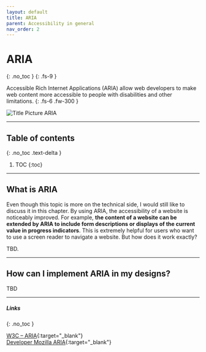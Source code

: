 ```yaml
---
layout: default
title: ARIA
parent: Accessibility in general
nav_order: 2
---
```


# ARIA
{: .no_toc }
{: .fs-9 }

Accessible Rich Internet Applications (ARIA) allow web developers to make web content more accessible to people with disabilities and other limitations. 
{: .fs-6 .fw-300 }

<img src="{{ '/assets/images/ARIA.png' | prepend: site.baseurl }}" alt="Title Picture ARIA" title="Title Picture ARIA"/>

---


## Table of contents
{: .no_toc .text-delta }

1. TOC
{:toc}

---

## What is ARIA

Even though this topic is more on the technical side, I would still like to discuss it in this chapter. By using ARIA, the accessibility of a website is noticeably improved. For example, **the content of a website can be extended by ARIA to include form descriptions or displays of the current value in progress indicators**. This is extremely helpful for users who want to use a screen reader to navigate a website. But how does it work exactly?

TBD.

---

## How can I implement ARIA in my designs?

TBD

---

##### Links
{: .no_toc }

[W3C – ARIA](https://www.w3.org/WAI/standards-guidelines/aria/ "W3C: WAI-ARIA Overview"){:target="_blank"} <br>
[Developer Mozilla ARIA](https://developer.mozilla.org/en-US/docs/Web/Accessibility/ARIA "Developer Mozilla ARIA"){:target="_blank"}
